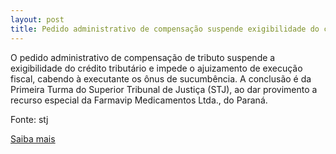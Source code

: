 ```yaml
---
layout: post
title: Pedido administrativo de compensação suspende exigibilidade do crédito tributário
---
```

<p>O pedido administrativo de compensação de tributo suspende a exigibilidade do crédito tributário e impede o ajuizamento de execução fiscal, cabendo à executante os ônus de sucumbência. A conclusão é da Primeira Turma do Superior Tribunal de Justiça (STJ), ao dar provimento a recurso especial da Farmavip Medicamentos Ltda., do Paraná. </p><p>Fonte: stj</p><p><a href="http://www.stj.jus.br/portal_stj/publicacao/engine.wsp?tmp.area=398&tmp.texto=96629" target="_blank">Saiba mais</a></p>
